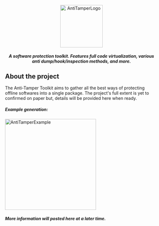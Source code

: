 <div align="center">
    <a href="https://github.com/Jimmy-Baby/JBAntiTamper_Public">
        <img src="https://user-images.githubusercontent.com/19278924/170451674-f6a21455-8433-4516-9fc2-249ca7c957ea.png" alt="AntiTamperLogo" height="140" />
    </a>
    <h5 align="center">
        A software protection toolkit. Features full code virtualization, various anti dump/hook/inspection methods, and more.
    </h5>
</div>
    <h2 id="about">About the project</h2>
<p>
    The Anti-Tamper Toolkit aims to gather all the best ways of protecting offline softwares into a single package. The project's full extent is yet to confirmed on paper but, details will be provided here when ready.<br />
</p>
<h5 align="left">Example generation:</h5><img src="https://user-images.githubusercontent.com/19278924/170453154-d25c548c-bf7a-4a2c-a199-d5a3a71e0a65.png" alt="AntiTamperExample" height="300" />
<h5 align="left">More information will posted here at a later time.</h5>
